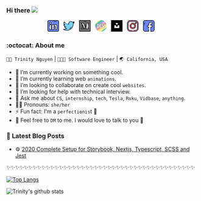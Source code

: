 ### Hi there <img src="https://media.giphy.com/media/hvRJCLFzcasrR4ia7z/giphy.gif" width="25px">

<p align='center'>
<a href="https://www.linkedin.com/in/trinwin/"><img height="30" src="./icons/linkedin.png"></a>&nbsp;&nbsp;
<a href="https://twitter.com/_trinwin"><img height="30" src="./icons/twitter.png"></a>&nbsp;&nbsp;
<a href="https://medium.com/@trinwin"><img height="30" src="./icons/medium.png"></a>&nbsp;&nbsp;
<a href="https://dev.to/trinwin"><img height="30" src="./icons/devto.png"></a>&nbsp;&nbsp;
<a href="https://unsplash.com/@trinwin"><img height="30" src="./icons/unsplash.png"></a>&nbsp;&nbsp;
<a href="https://instagram.com/trinwin.dev"><img height="30" src="./icons/instagram.png"></a>&nbsp;&nbsp;
<a href="https://www.facebook.com/thn.trinity"><img height="30" src="./icons/facebook.png"></a>&nbsp;&nbsp;

### :octocat: About me

`👩🏻 Trinity Nguyen` | `👩🏻‍💻 Software Engineer` | `🌏 California, USA`

- 🔭 I’m currently working on something cool.
- 🌱 I’m currently learning web `animations`.
- 👯 I’m looking to collaborate on create cool `websites`.
- 🤔 I’m looking for help with technical interview.
- 💬 Ask me about `CS`, `internship`, `tech`, `Tesla`, `Roku`, `Vidbase`, `anything`.
- 👩🏻 Pronouns: `she/her`
- ⚡ Fun fact: I'm a `perfectionis`t 🤔
- 💭 Feel free to `DM` to me. I would love to talk to you 🌟

### 📕 Latest Blog Posts

- ⚙️ <a href="https://medium.com/swlh/2020-complete-setup-for-storybook-nextjs-typescript-scss-and-jest-1c9ce41e6481?source=friends_link&sk=0ea6d7518f60e2921849876e696b1693s">2020 Complete Setup for Storybook, Nextjs, Typescript, SCSS and Jest</a>

✨✨✨✨✨✨✨✨✨✨✨✨✨✨✨✨✨✨✨✨✨✨✨✨✨✨✨✨✨✨✨✨✨✨✨✨✨✨✨✨✨✨✨

[![Top Langs](https://github-readme-stats.vercel.app/api/top-langs/?username=trinwin&layout=compact)](https://github.com/anuraghazra/github-readme-stats)

![Trinity's github stats](https://github-readme-stats.vercel.app/api/?username=trinwin&show_icons=true&title_color=1F75C8&icon_color=2AA410&text_color=043667&bg_color=ffffff)

<!--
**trinwin/trinwin** is a ✨ _special_ ✨ repository because its `README.md` (this file) appears on your GitHub profile.
-->
